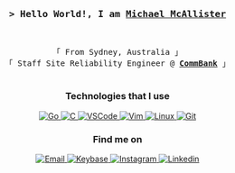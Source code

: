 <!-- Intro  -->
<h3 align="center">
    <samp>&gt; Hello World!, I am
        <b><a target="_blank" href="https://michaelmcallister.org/">Michael McAllister</a></b>
    </samp>
</h3>
<br>

<p align="center">
    <!-- Organisation  -->
    <samp>
        「 From Sydney, Australia 」
        <br>
        「 Staff Site Reliability Engineer @<b> <a href="https://www.commbank.com.au/">CommBank</a></b> 」
        <br>
        <br>
    </samp>
</p>

<h3 align="center">Technologies that I use</h3>
<p align="center">
    <!-- Go  -->
    <a href="https://github.com/michaelmcallister?tab=repositories&language=go" target="_blank"><img alt="Go"
            src="https://img.shields.io/badge/Go-29BEB0?style=for-the-badge&logo=Go&logoColor=white">
    </a>
    <!-- C  -->
    <a href="https://github.com/michaelmcallister?tab=repositories&language=c" target="_blank"><img alt="C"
            src="https://img.shields.io/badge/C-00599C?style=for-the-badge&logo=C&logoColor=white">
    </a>
    <!-- VSCode  -->
    <a href="#" target="_blank"><img alt="VSCode" src="https://img.shields.io/badge/VSCode-007ACC?style=for-the-badge&logo=visual-studio-code&logoColor=white">
    </a>
    <!-- ViM  -->
    <a href="#" target="_blank"><img alt="Vim" src="https://img.shields.io/badge/VIM-11AB00.svg?style=for-the-badge&logo=vim&logoColor=white">
    </a>
    <!-- Linux  -->
    <a href="#" target="_blank"><img alt="Linux" src="https://img.shields.io/badge/Linux-FCC624?style=for-the-badge&logo=linux&logoColor=black">
    </a>
    <!-- Git  -->
    <a href="#" target="_blank"><img alt="Git" src="https://img.shields.io/badge/Git-F05032?style=for-the-badge&logo=Git&logoColor=white">
    </a>
</p>
<h3 align="center">Find me on</h3>
<p align="center">
    <!-- Social Links -->
    <!-- Email -->
    <a href="mailto:me@michaelmcallister.org" target="_blank"><img alt="Email"
            src="https://img.shields.io/badge/-Email-white?style=flat-square&logo=Gmail&logoColor=EA4335">
    </a>
    <!-- Keybase -->
    <a href="https://keybase.io/mmcallister" target="_blank"><img alt="Keybase"
            src="https://img.shields.io/badge/-Keybase-33A0FF?style=flat-square&logo=Keybase&logoColor=white">
    </a>
    <!-- Instagram -->
    <a href="http://instagram.com/_sadrudefuturedude" target="_blank"><img alt="Instagram"
            src="https://img.shields.io/badge/-Instagram-E4405F?style=flat-square&logo=Instagram&logoColor=white">
    </a>
    <!-- Linkedin -->
    <a href="https://www.linkedin.com/in/mpmcallister/" target="_blank"><img alt="Linkedin"
            src="https://img.shields.io/badge/-Linkedin-0A66C2?style=flat-square&logo=Linkedin&logoColor=white">
    </a>
</p>
